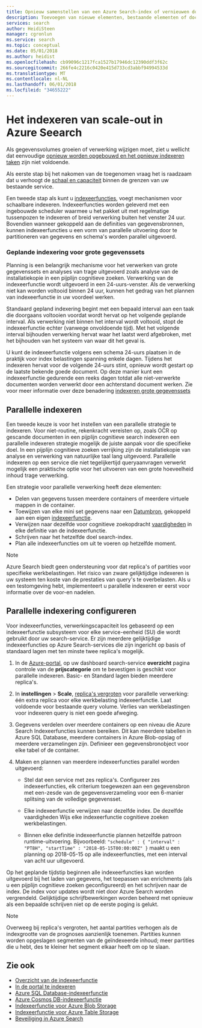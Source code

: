 ```yaml
---
title: Opnieuw samenstellen van een Azure Search-index of vernieuwen doorzoekbare inhoud | Microsoft Docs
description: Toevoegen van nieuwe elementen, bestaande elementen of documenten bijwerken of verwijderen van verouderde documenten in een volledig opnieuw samenstellen of een gedeeltelijke incrementele indexeren om te vernieuwen van een Azure Search-index.
services: search
author: HeidiSteen
manager: cgronlun
ms.service: search
ms.topic: conceptual
ms.date: 05/01/2018
ms.author: heidist
ms.openlocfilehash: cb99096c1217fca1527b17946dc12390ddf3f62c
ms.sourcegitcommit: 266fe4c2216c0420e415d733cd3abbf94994533d
ms.translationtype: MT
ms.contentlocale: nl-NL
ms.lasthandoff: 06/01/2018
ms.locfileid: "34655222"
---
```

# <a name="how-to-scale-out-indexing-in-azure-seearch"></a>Het indexeren van scale-out in Azure Seearch

Als gegevensvolumes groeien of verwerking wijzigen moet, ziet u wellicht dat eenvoudige [opnieuw worden opgebouwd en het opnieuw indexeren taken](search-howto-reindex.md) zijn niet voldoende. 

Als eerste stap bij het nakomen van de toegenomen vraag het is raadzaam dat u verhoogt de [schaal en capaciteit](search-capacity-planning.md) binnen de grenzen van uw bestaande service. 

Een tweede stap als kunt u [indexeerfuncties](search-indexer-overview.md), voegt mechanismen voor schaalbare indexeren. Indexeerfuncties worden geleverd met een ingebouwde scheduler waarmee u het pakket uit met regelmatige tussenpozen te indexeren of breid verwerking buiten het venster 24 uur. Bovendien wanneer gekoppeld aan de definities van gegevensbronnen, kunnen indexeerfuncties u een vorm van parallelle uitvoering door te partitioneren van gegevens en schema's worden parallel uitgevoerd.

### <a name="scheduled-indexing-for-large-data-sets"></a>Geplande indexering voor grote gegevenssets

Planning is een belangrijk mechanisme voor het verwerken van grote gegevenssets en analyses van trage uitgevoerd zoals analyse van de installatiekopie in een pijplijn cognitieve zoeken. Verwerking van de indexeerfunctie wordt uitgevoerd in een 24-uurs-venster. Als de verwerking niet kan worden voltooid binnen 24 uur, kunnen het gedrag van het plannen van indexeerfunctie in uw voordeel werken. 

Standaard gepland indexering begint met een bepaald interval aan een taak die doorgaans voltooien voordat wordt hervat op het volgende geplande interval. Als verwerking niet binnen het interval wordt voltooid, stopt de indexeerfunctie echter (vanwege onvoldoende tijd). Met het volgende interval bijhouden verwerking hervat waar het laatst werd afgebroken, met het bijhouden van het systeem van waar dit het geval is. 

U kunt de indexeerfunctie volgens een schema 24-uurs plaatsen in de praktijk voor index belastingen spanning enkele dagen. Tijdens het indexeren hervat voor de volgende 24-uurs stint, opnieuw wordt gestart op de laatste bekende goede document. Op deze manier kunt een indexeerfunctie gedurende een reeks dagen totdat alle niet-verwerkte documenten worden verwerkt door een achterstand document werken. Zie voor meer informatie over deze benadering [indexeren grote gegevenssets](search-howto-indexing-azure-blob-storage.md#indexing-large-datasets)

<a name="parallel-indexing"></a>

## <a name="parallel-indexing"></a>Parallelle indexeren

Een tweede keuze is voor het instellen van een parallelle strategie te indexeren. Voor niet-routine, rekenkracht vereisten op, zoals OCR op gescande documenten in een pijplijn cognitieve search indexeren een parallelle indexeren strategie mogelijk de juiste aanpak voor die specifieke doel. In een pijplijn cognitieve zoeken verrijking zijn de installatiekopie van analyse en verwerking van natuurlijke taal lang uitgevoerd. Parallelle indexeren op een service die niet tegelijkertijd queryaanvragen verwerkt mogelijk een praktische optie voor het uitvoeren van een grote hoeveelheid inhoud trage verwerking. 

Een strategie voor parallelle verwerking heeft deze elementen:

+ Delen van gegevens tussen meerdere containers of meerdere virtuele mappen in de container. 
+ Toewijzen van elke mini set gegevens naar een [Datumbron](https://docs.microsoft.com/rest/api/searchservice/create-data-source), gekoppeld aan een eigen [indexeerfunctie](https://docs.microsoft.com/rest/api/searchservice/create-indexer).
+ Verwijzen naar dezelfde voor cognitieve zoekopdracht [vaardigheden](https://docs.microsoft.com/rest/api/searchservice/create-skillset) in elke definitie van de indexeerfunctie.
+ Schrijven naar het hetzelfde doel search-index. 
+ Plan alle indexeerfuncties om uit te voeren op hetzelfde moment.

> [!Note]
> Azure Search biedt geen ondersteuning voor dat replica's of partities voor specifieke werkbelastingen. Het risico van zware gelijktijdige indexeren is uw systeem ten koste van de prestaties van query's te overbelasten. Als u een testomgeving hebt, implementeert u parallelle indexeren er eerst voor informatie over de voor-en nadelen.

## <a name="configure-parallel-indexing"></a>Parallelle indexering configureren

Voor indexeerfuncties, verwerkingscapaciteit los gebaseerd op een indexeerfunctie subsysteem voor elke service-eenheid (SU) die wordt gebruikt door uw search-service. Er zijn meerdere gelijktijdige indexeerfuncties op Azure Search-services die zijn ingericht op basis of standaard lagen met ten minste twee replica's mogelijk. 

1. In de [Azure-portal](https://portal.azure.com), op uw dashboard search-service **overzicht** pagina controle van de **prijscategorie** om te bevestigen is geschikt voor parallelle indexeren. Basic- en Standard lagen bieden meerdere replica's.

2. In **instellingen** > **Scale**, [replica's vergroten](search-capacity-planning.md) voor parallelle verwerking: één extra replica voor elke werkbelasting indexeerfunctie. Laat voldoende voor bestaande query volume. Verlies van werkbelastingen voor indexeren query is niet een goede afweging.

3. Gegevens verdelen over meerdere containers op een niveau die Azure Search Indexeerfuncties kunnen bereiken. Dit kan meerdere tabellen in Azure SQL Database, meerdere containers in Azure Blob-opslag of meerdere verzamelingen zijn. Definieer een gegevensbronobject voor elke tabel of de container.

4. Maken en plannen van meerdere indexeerfuncties parallel worden uitgevoerd:

   + Stel dat een service met zes replica's. Configureer zes indexeerfuncties, elk criterium toegewezen aan een gegevensbron met een-zesde van de gegevensverzameling voor een 6-manier splitsing van de volledige gegevensset. 

   + Elke indexeerfunctie verwijzen naar dezelfde index. De dezelfde vaardigheden Wijs elke indexeerfunctie cognitieve zoeken werkbelastingen.

   + Binnen elke definitie indexeerfunctie plannen hetzelfde patroon runtime-uitvoering. Bijvoorbeeld: `"schedule" : { "interval" : "PT8H", "startTime" : "2018-05-15T00:00:00Z" }` maakt u een planning op 2018-05-15 op alle indexeerfuncties, met een interval van acht uur uitgevoerd.

Op het geplande tijdstip beginnen alle indexeerfuncties kan worden uitgevoerd bij het laden van gegevens, het toepassen van enrichments (als u een pijplijn cognitieve zoeken geconfigureerd) en het schrijven naar de index. De index voor updates wordt niet door Azure Search worden vergrendeld. Gelijktijdige schrijfbewerkingen worden beheerd met opnieuw als een bepaalde schrijven niet op de eerste poging is gelukt.

> [!Note]
> Overweeg bij replica's vergroten, het aantal partities verhogen als de indexgrootte van de prognoses aanzienlijk toenemen. Partities kunnen worden opgeslagen segmenten van de geïndexeerde inhoud; meer partities die u hebt, des te kleiner het segment elkaar heeft om op te slaan.

## <a name="see-also"></a>Zie ook

+ [Overzicht van de indexeerfunctie](search-indexer-overview.md)
+ [In de portal te indexeren](search-import-data-portal.md)
+ [Azure SQL Database-indexeerfunctie](search-howto-connecting-azure-sql-database-to-azure-search-using-indexers.md)
+ [Azure Cosmos DB-indexeerfunctie](search-howto-index-cosmosdb.md)
+ [Indexeerfunctie voor Azure Blob Storage](search-howto-indexing-azure-blob-storage.md)
+ [Indexeerfunctie voor Azure Table Storage](search-howto-indexing-azure-tables.md)
+ [Beveiliging in Azure Search](search-security-overview.md)